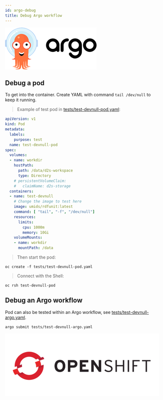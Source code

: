 ```yaml
---
id: argo-debug
title: Debug Argo workflow
---
```


![Argo project](/img/argo-logo.png)

## Debug a pod

To get into the container. Create YAML with command `tail /dev/null` to keep it running.

> Example of test pod in [tests/test-devnull-pod.yaml](https://github.com/MaastrichtU-IDS/d2s-argo-workflows/blob/master/tests/test-devnull-pod.yaml):

```yaml
apiVersion: v1
kind: Pod
metadata:
  labels:
    purpose: test
  name: test-devnull-pod
spec:
  volumes:
  - name: workdir
    hostPath:
      path: /data/d2s-workspace
      type: Directory
    # persistentVolumeClaim:
    #   claimName: d2s-storage
  containers:
  - name: test-devnull
  	# Change the image to test here
    image: umids/rdfunit:latest
    command: [ "tail", "-f", "/dev/null"]
    resources:
      limits:
        cpu: 1000m 
        memory: 10Gi 
    volumeMounts:
    - name: workdir
      mountPath: /data
```

> Then start the pod:

```shell
oc create -f tests/test-devnull-pod.yaml
```

> Connect with the Shell:

```shell
oc rsh test-devnull-pod
```

## Debug an Argo workflow

Pod can also be tested within an Argo workflow, see [tests/test-devnull-argo.yaml](https://github.com/MaastrichtU-IDS/d2s-argo-workflows/blob/master/tests/test-devnull-argo.yaml).

```shell
argo submit tests/test-devnull-argo.yaml
```

![OpenShift](/img/openshift-logo.png)